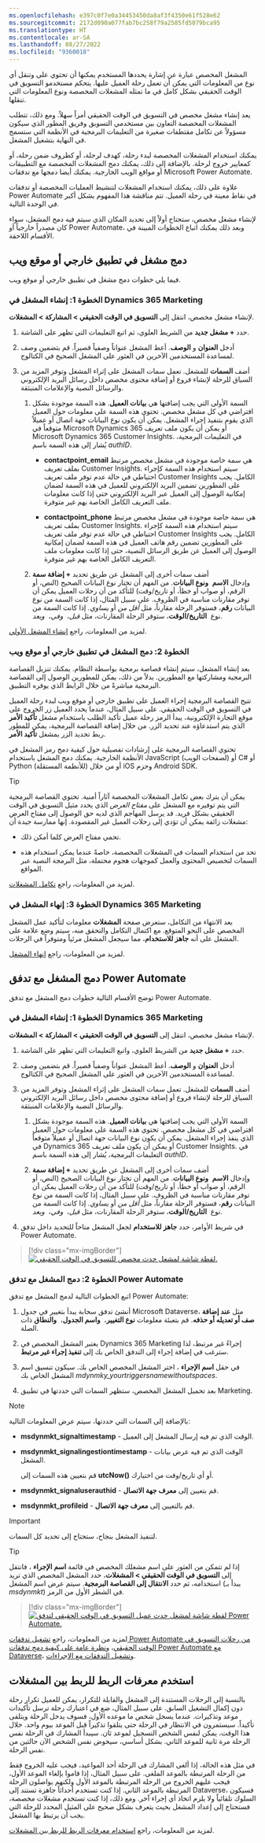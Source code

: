 ```yaml
---
ms.openlocfilehash: e397c0f7e0a34453450da8af3f4350e61f528e62
ms.sourcegitcommit: 2172d090a077fab7bc258f79a2585fd5079bca95
ms.translationtype: HT
ms.contentlocale: ar-SA
ms.lasthandoff: 08/27/2022
ms.locfileid: "9360018"
---
```

المشغل المخصص عبارة عن إشارة يحددها المستخدم يمكنها أن تحتوي على وتنقل أي نوع من المعلومات التي يمكن أن تعمل رحلة العميل عليها. يتحكم مستخدمو التسويق في الوقت الحقيقي بشكل كامل في ما تمثله المشغلات المخصصة ونوع المعلومات التي تنقلها.

يعد إنشاء مشغل مخصص في التسويق في الوقت الحقيقي أمراً سهلاً.
ومع ذلك، تتطلب المشغلات المخصصة التعاون بين مستخدمي التسويق وفريق المطور الذي سيكون مسؤولاً عن تكامل مقتطفات صغيرة من التعليمات البرمجية في الأنظمة التي ستسمح في النهاية بتشغيل المشغل.

يمكنك استخدام المشغلات المخصصة لبدء رحلة، كهدف لرحلة، أو كظروف ضمن رحلة، أو كمعايير خروج لرحلة. بالإضافة إلى ذلك، يمكنك دمج المشغلات المخصصة مع التطبيقات أو مواقع الويب الخارجية. يمكنك أيضا دمجها مع تدفقات Microsoft Power Automate.

علاوة على ذلك، يمكنك استخدام المشغلات لتنشيط العمليات المخصصة أو تدفقات Power Automate في نقاط معينة في رحلة العميل. تتم مناقشة هذا المفهوم بشكل أكبر في الوحدة التالية.

لإنشاء مشغل مخصص، ستحتاج أولاً إلى تحديد المكان الذي سيتم فيه دمج المشغل، سواء كان مصدراً خارجياً أو Power Automate، وبعد ذلك يمكنك اتباع الخطوات المبينة في الأقسام اللاحقة.

## <a name="integrate-a-trigger-into-an-external-app-or-website"></a>دمج مشغل في تطبيق خارجي أو موقع ويب

فيما يلي خطوات دمج مشغل في تطبيق خارجي أو موقع ويب.

### <a name="step-1-create-the-trigger-in-dynamics-365-marketing"></a>الخطوة 1: إنشاء المشغل في Dynamics 365 Marketing

لإنشاء مشغل مخصص، انتقل إلى **التسويق في الوقت الحقيقي > المشاركة > المشغلات**.

1.  حدد **+ مشغل جديد** من الشريط العلوي، ثم اتبع التعليمات التي تظهر على الشاشة.

1.  أدخل **العنوان** و **الوصف**. أعط المشغل عنواناً وصفياً قصيراً. قم بتضمين وصف لمساعدة المستخدمين الآخرين في العثور على المشغل الصحيح في الكتالوج.

1.  أضف **السمات** للمشغل. تعمل سمات المشغل على إثراء المشغل وتوفر المزيد من السياق للرحلة لإنشاء فروع أو إضافة محتوى مخصص داخل رسائل البريد الإلكتروني والرسائل النصية والإعلامات المنبثقة.

    1.  السمة الأولى التي يجب إضافتها هي **بيانات العميل**. هذه السمة موجودة بشكل افتراضي في كل مشغل مخصص. تحتوي هذه السمة على معلومات حول العميل الذي يقوم بتنفيذ إجراء المشغل. يمكن أن يكون نوع البيانات جهة اتصال أو عميلاً متوقعاً في Microsoft Dynamics 365 أو يمكن أن يكون ملف تعريف Microsoft Dynamics ‏365 Customer Insights. في التعليمات البرمجية، يُشار إلى هذه السمة باسم *authID*.

        -  **contactpoint_email** هي سمة خاصة موجودة في مشغل مخصص مرتبط بملف تعريف Customer Insights. سيتم استخدام هذه السمة كإجراء احتياطي في حالة عدم توفر ملف تعريف Customer Insights الكامل. يجب على المطورين تضمين البريد الإلكتروني للعميل في هذه السمة لضمان إمكانية الوصول إلى العميل عبر البريد الإلكتروني حتى إذا كانت معلومات ملف التعريف الكامل الخاصة بهم غير متوفرة.

        - **contactpoint_phone** هي سمة خاصة موجودة في مشغل مخصص مرتبط بملف تعريف Customer Insights. سيتم استخدام هذه السمة كإجراء احتياطي في حالة عدم توفر ملف تعريف Customer Insights الكامل. يجب على المطورين تضمين رقم هاتف العميل في هذه السمة لضمان إمكانية الوصول إلى العميل عن طريق الرسائل النصية، حتى إذا كانت معلومات ملف التعريف الكامل الخاصة بهم غير متوفرة.

    1.  أضف سمات أخرى إلى المشغل عن طريق تحديد **+ إضافة سمة** وإدخال **الاسم**  **ونوع البيانات**. من المهم أن تختار نوع البيانات الصحيح (النص، أو الرقم، أو صواب أو خطأ، أو تاريخ/وقت) للتأكد من أن رحلات العميل يمكن أن توفر مقارنات مناسبة في الظروف.
        على سبيل المثال، إذا كانت السمة من نوع البيانات **رقم**، فستوفر الرحلة مقارناً، مثل *أقل من* أو *يساوي*. إذا كانت السمة من نوع  **التاريخ/الوقت**، ستوفر الرحلة المقارنات، مثل *قبل*،  *وفي*،  *وبعد*.

لمزيد من المعلومات، راجع [إنشاء المشغل الأولي](/dynamics365/marketing/real-time-marketing-custom-triggers?azure-portal=true#1-initial-trigger-creation).

### <a name="step-2-integrate-the-trigger-on-an-external-app-or-website"></a>الخطوة 2: دمج المشغل في تطبيق خارجي أو موقع ويب

بعد إنشاء المشغل، سيتم إنشاء قصاصة برمجية بواسطة النظام. يمكنك تنزيل القصاصة البرمجية ومشاركتها مع المطورين. بدلاً من ذلك، يمكن للمطورين الوصول إلى القصاصة البرمجية مباشرةً من خلال الرابط الذي يوفره التطبيق.

تتيح القصاصة البرمجية إجراء العميل على تطبيق خارجي أو موقع ويب لبدء رحلة العميل في التسويق في الوقت الحقيقي. على سبيل المثال، عندما يحدد العميل زر الخروج على موقع التجارة الإلكترونية، يبدأ الرمز رحلة عميل تأكيد الطلب باستخدام مشغل **تأكيد الأمر** الذي يتم استدعاؤه عند تحديد الزر. من خلال إضافة القصاصة البرمجية، يمكن للمطور ربط تحديد الزر بمشغل **تأكيد الأمر**.

تحتوي القصاصة البرمجية على إرشادات تفصيلية حول كيفية دمج رمز المشغل في الأنظمة الخارجية. يمكنك دمج المشغل باستخدام JavaScript (لصفحات الويب) أو C# أو Python (للأنظمة المستقلة) أو من خلال iOS وحزم Android ‏SDK.

> [!TIP]
> يمكن أن يترك بعض تكامل المشغلات المخصصة آثاراً أمنية. تحتوي القصاصة البرمجية التي يتم توفيره مع المشغل على *مفتاح العرض* الذي يحدد مثيل التسويق في الوقت الحقيقي بشكل فريد. قد يرسل المهاجم الذي لديه حق الوصول إلى مفتاح العرض مشغلات زائفة يمكن أن تؤدي إلى رحلات العميل غير المقصودة. إنها ممارسة جيدة أن:
> 
> -   تحمي مفتاح العرض كلما أمكن ذلك.
> 
> -   تحد من استخدام السمات في المشغلات المخصصة، خاصةً عندما يمكن استخدام هذه السمات لتخصيص المحتوى والعمل كموجهات هجوم محتملة، مثل البرمجة النصية عبر المواقع.

لمزيد من المعلومات، راجع [تكامل المشغلات](/dynamics365/marketing/real-time-marketing-custom-triggers?azure-portal=true#2-trigger-integration).

### <a name="step-3-finalize-the-trigger-in-dynamics-365-marketing"></a>الخطوة 3: إنهاء المشغل في Dynamics 365 Marketing

بعد الانتهاء من التكامل، ستعرض صفحة **المشغلات** معلومات لتأكيد عمل المشغل المخصص على النحو المتوقع. مع اكتمال التكامل والتحقق منه، سيتم وضع علامة على المشغل على أنه **جاهز للاستخدام**، مما سيجعل المشغل مرئياً ومتوفراً في الرحلات.

لمزيد من المعلومات، راجع [إنهاء المشغل](/dynamics365/marketing/real-time-marketing-custom-triggers?azure-portal=true#3-finalize-the-trigger).

## <a name="integrate-a-trigger-with-a-power-automate-flow"></a>دمج المشغل مع تدفق Power Automate

توضح الأقسام التالية خطوات دمج المشغل مع تدفق Power Automate.

### <a name="step-1-create-the-trigger-in-dynamics-365-marketing"></a>الخطوة 1: إنشاء المشغل في Dynamics 365 Marketing

لإنشاء مشغل مخصص، انتقل إلى **التسويق في الوقت الحقيقي > المشاركة > المشغلات**.

1.  حدد **+ مشغل جديد** من الشريط العلوي، واتبع التعليمات التي تظهر على الشاشة.

1.  أدخل **العنوان** و **الوصف**. أعط المشغل عنواناً وصفياً قصيراً. قم بتضمين وصف لمساعدة المستخدمين الآخرين في العثور على المشغل الصحيح في الكتالوج.

1.  أضف **السمات** للمشغل. تعمل سمات المشغل على إثراء المشغل وتوفر المزيد من السياق للرحلة لإنشاء فروع أو إضافة محتوى مخصص داخل رسائل البريد الإلكتروني والرسائل النصية والإعلامات المنبثقة.

    1.  السمة الأولى التي يجب إضافتها هي **بيانات العميل**. هذه السمة موجودة بشكل افتراضي في كل مشغل مخصص. تحتوي هذه السمة على معلومات حول العميل الذي ينفذ إجراء المشغل. يمكن أن يكون نوع البيانات جهة اتصال أو عميلاً متوقعاً في Dynamics 365 أو يمكن أن يكون ملف تعريف Customer Insights.
        في التعليمات البرمجية، يُشار إلى هذه السمة باسم *authID*.

    1.  أضف سمات أخرى إلى المشغل عن طريق تحديد **+ إضافة سمة** وإدخال **الاسم**  **ونوع البيانات**. من المهم أن تختار نوع البيانات الصحيح (النص، أو الرقم، أو صواب أو خطأ، أو تاريخ/وقت) للتأكد من أن رحلات العميل يمكن أن توفر مقارنات مناسبة في الظروف.
        على سبيل المثال، إذا كانت السمة من نوع البيانات **رقم**، فستوفر الرحلة مقارناً، مثل *أقل من* أو *يساوي*. إذا كانت السمة من نوع  **التاريخ/الوقت**، ستوفر الرحلة المقارنات، مثل *قبل*،  *وفي*،  *وبعد*.

1.  في شريط الأوامر، حدد **جاهز للاستخدام** لجعل المشغل متاحاً للتحديد داخل تدفق Power Automate.

> [!div class="mx-imgBorder"]
> [![لقطة شاشة لمشغل حدث مخصص للتسويق في الوقت الحقيقي.](../media/custom-event-trigger.png)](../media/custom-event-trigger.png#lightbox)

### <a name="step-2-integrate-the-trigger-with-a-power-automate-flow"></a>الخطوة 2: دمج المشغل مع تدفق Power Automate

اتبع الخطوات التالية لدمج المشغل مع تدفق Power Automate:

1.  أنشئ تدفق سحابة يبدأ بتغيير في جدول Microsoft Dataverse، مثل **عند إضافة صف أو تعديله أو حذفه**. قم بتعبئة معلومات **نوع التغيير**،  **واسم الجدول**،  **والنطاق** ذات الصلة.

1.  يعتبر المشغل المخصص في Dynamics 365 Marketing إجراءً غير مرتبط، لذا سترغب في إضافة إجراء إلى التدفق الخاص بك إلى **تنفيذ إجراء غير مرتبط**.

1.  في حقل **اسم الإجراء** ، اختر المشغل المخصص الخاص بك. سيكون تنسيق اسم المشغل الخاص بك *mdynmky_yourtriggersnamewithoutspaces*.

1.  بعد تحميل المشغل المخصص، ستظهر السمات التي حددتها في تطبيق Marketing.

> [!NOTE]
> بالإضافة إلى السمات التي حددتها، سيتم عرض المعلومات التالية:
> 
> -   **msdynmkt_signaltimestamp** - الوقت الذي تم فيه إرسال المشغل إلى العميل.
> 
> -   **msdynmkt_signalingestiontimestamp** - الوقت الذي تم فيه عرض بيانات المشغل.
> 
>     قم بتعيين هذه السمات إلى **utcNow()** أو أي تاريخ/وقت من اختيارك.
> 
> -   **msdynmkt_signaluserauthid** - قم بتعيين إلى **معرف جهة الاتصال**.
> 
> -   **msdynmkt_profileid** - قم بالتعيين إلى **معرف جهة الاتصال**.

> [!IMPORTANT]
> لتنفيذ المشغل بنجاح، ستحتاج إلى تحديد كل السمات.

> [!TIP]
> إذا لم تتمكن من العثور على اسم مشغلك المخصص في قائمة **اسم الإجراء** ، فانتقل إلى **التسويق في الوقت الحقيقي > المشغلات**، حدد المشغل المخصص الذي تريد استخدامه، ثم حدد **الانتقال إلى القصاصة البرمجية**. سيتم عرض اسم المشغل (يبدأ بـ *msdynmkt*) في الشطر الأول من الرمز.

> [!div class="mx-imgBorder"]
> [![لقطة شاشة لمشغل حدث عميل التسويق في الوقت الحقيقي لتدفق Power Automate.](../media/custom-event-trigger-flow.png)](../media/custom-event-trigger-flow.png#lightbox)

لمزيد من المعلومات، راجع [تشغيل تدفقات Power Automate من رحلات التسويق في الوقت الحقيقي](/dynamics365/marketing/real-time-marketing-custom-actions?azure-portal=true#trigger-power-automate-flows-from-real-time-marketing-journeys)، و[نظرة عامة على كيفية دمج تدفقات Power Automate مع Dataverse](/power-automate/dataverse/overview/?azure-portal=true)، و[تشغيل التدفقات مع الإجراءات](/power-automate/dataverse/action-trigger/?azure-portal=true).

## <a name="use-binding-ids-to-correlate-across-triggers"></a>استخدم معرفات الربط للربط بين المشغلات

بالنسبة إلى الرحلات المستندة إلى المشغل والقابلة للتكرار، يمكن للعميل تكرار رحلة دون إكمال التشغيل السابق. على سبيل المثال، ضع في اعتبارك رحلة ترسل تأكيدات موعد وتذكيرات. عندما يسجل شخص ما موعده الأول، فسوف يدخل الرحلة ويتلقى تأكيداً. سيستمرون في الانتظار في الرحلة حتى يتلقوا تذكيراً قبل الموعد بيوم واحد. خلال هذا الوقت، يمكن لنفس الشخص التسجيل لموعد ثان. سيبدأ المشارك في الرحلة نفس الرحلة مرة ثانية للموعد الثاني. بشكل أساسي، سيخوض نفس الشخص الآن حالتين من نفس الرحلة.

في مثل هذه الحالة، إذا ألغى المشارك في الرحلة أحد المواعيد، فيجب عليه الخروج فقط من الرحلة المرتبطة بالموعد الملغى. على سبيل المثال، إذا قاموا بإلغاء الموعد الأول، فيجب عليهم الخروج من الرحلة المرتبطة بالموعد الأول ولكنهم يواصلون الرحلة المرتبطة بالموعد الثاني. إذا كنت تستخدم أحداثاً جاهزة تستند إلى Dataverse، فسيكون السلوك تلقائياً ولا يلزم اتخاذ أي إجراء آخر. ومع ذلك، إذا كنت تستخدم مشغلات مخصصة، فستحتاج إلى إعداد المشغل بحيث يتعرف بشكل صحيح على المثيل المحدد للرحلة التي يجب أن يرتبط بها المشغل.

لمزيد من المعلومات، راجع [استخدام معرفات الربط للربط بين المشغلات](/dynamics365/marketing/real-time-marketing-correlate-triggers/?azure-portal=true).

